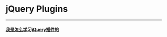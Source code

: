 #   jQuery Plugins
---




####  [我是怎么学习jQuery插件的](http://www.cnblogs.com/Wayou/p/jquery_plugin_tutorial.html)